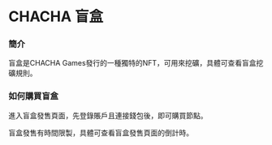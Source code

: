 # CHACHA 盲盒

### 簡介

盲盒是CHACHA Games發行的一種獨特的NFT，可用來挖礦，具體可查看盲盒挖礦規則。

### 如何購買盲盒

進入盲盒發售頁面，先登錄賬戶且連接錢包後，即可購買節點。

盲盒發售有時間限製，具體可查看盲盒發售頁面的倒計時。



